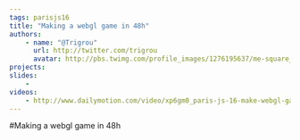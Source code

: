 ```yaml
---
tags: parisjs16
title: "Making a webgl game in 48h"
authors:
    - name: "@Trigrou"
      url: http://twitter.com/trigrou
      avatar: http://pbs.twimg.com/profile_images/1276195637/me-square_bigger.png
projects:
slides:
    - 
videos:
    - http://www.dailymotion.com/video/xp6gm0_paris-js-16-make-webgl-game-in-48h_tech
---
```

#Making a webgl game in 48h
